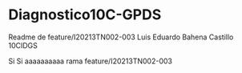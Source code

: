 # Diagnostico10C-GPDS

Readme de feature/I20213TN002-003
Luis Eduardo Bahena Castillo 10CIDGS

Si
Si
aaaaaaaaaa
rama feature/I20213TN002-003
